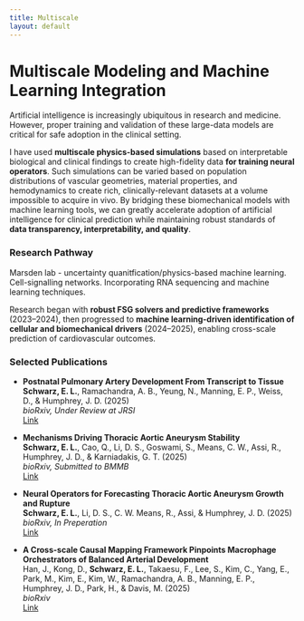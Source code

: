 ```yaml
---
title: Multiscale
layout: default
---
```


# Multiscale Modeling and Machine Learning Integration

Artificial intelligence is increasingly ubiquitous in research and medicine. However, proper training and validation of these large-data models are critical for safe adoption in the clinical setting.  

I have used **multiscale physics-based simulations** based on interpretable biological and clinical findings to create high-fidelity data **for training neural operators**. Such simulations can be varied based on population distributions of vascular geometries, material properties, and hemodynamics to create rich, clinically-relevant datasets at a volume impossible to acquire in vivo. By bridging these biomechanical models with machine learning tools, we can greatly accelerate adoption of artificial intelligence for clinical prediction while maintaining robust standards of **data transparency, interpretability, and quality**.  

### Research Pathway

Marsden lab - uncertainty quanitfication/physics-based machine learning. Cell-signalling networks. Incorporating RNA sequencing and machine learning techniques.

Research began with **robust FSG solvers and predictive frameworks** (2023–2024), then progressed to **machine learning-driven identification of cellular and biomechanical drivers** (2024–2025), enabling cross-scale prediction of cardiovascular outcomes.  

### Selected Publications

- **Postnatal Pulmonary Artery Development From Transcript to Tissue**  
  **Schwarz, E. L.**, Ramachandra, A. B., Yeung, N., Manning, E. P., Weiss, D., & Humphrey, J. D. (2025)  
  *bioRxiv, Under Review at JRSI*  
  [Link](https://pmc.ncbi.nlm.nih.gov/articles/PMC12157632/)

- **Mechanisms Driving Thoracic Aortic Aneurysm Stability**  
  **Schwarz, E. L.**, Cao, Q., Li, D. S., Goswami, S., Means, C. W., Assi, R., Humphrey, J. D., & Karniadakis, G. T. (2025)  
  *bioRxiv, Submitted to BMMB*  
  [Link](https://pmc.ncbi.nlm.nih.gov/articles/PMC12157632/)

- **Neural Operators for Forecasting Thoracic Aortic Aneurysm Growth and Rupture**  
  **Schwarz, E. L.**, Li, D. S., C. W. Means, R., Assi, & Humphrey, J. D. (2025)  
  *bioRxiv, In Preperation*  
  [Link](https://pmc.ncbi.nlm.nih.gov/articles/PMC12157632/)

- **A Cross-scale Causal Mapping Framework Pinpoints Macrophage Orchestrators of Balanced Arterial Development**  
  Han, J., Kong, D., **Schwarz, E. L.**, Takaesu, F., Lee, S., Kim, C., Yang, E., Park, M., Kim, E., Kim, W., Ramachandra, A. B., Manning, E. P., Humphrey, J. D., Park, H., & Davis, M. (2025)  
  *bioRxiv*  
  [Link](https://www.biorxiv.org/content/10.1101/2025.10.08.681286.abstract)